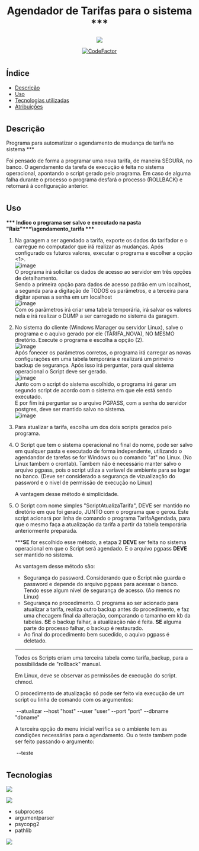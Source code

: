 <h1 align="center"> Agendador de Tarifas para o sistema *** </h1>

<p align="center">
<img src="https://img.shields.io/github/v/release/kaiosatiro/AgendamentoTarifa?label=version"/>
</p>
<p align="center">
<a href="https://www.codefactor.io/repository/github/kaiosatiro/agendamentotarifa">
<img src="https://www.codefactor.io/repository/github/kaiosatiro/agendamentotarifa/badge" alt="CodeFactor" /></a>
</p>

# <h2>Índice </h2>

* [Descrição](#descrição)
* [Uso](#uso)
* [Tecnologias utilizadas](#tecnologias)
* [Atribuições](#licença)

# <h2>Descrição</h2>

Programa para automatizar o agendamento de mudança de tarifa no sistema ***

Foi pensado de forma a programar uma nova tarifa, de maneira SEGURA, no banco.
O agendamento da tarefa de execução é feita no sistema operacional, apontando o script gerado pelo programa.
Em caso de alguma falha durante o processo o programa desfará o processo (ROLLBACK) e retornará á configuração anterior.

# <h2>Uso</h2>
<b>*** Indico o programa ser salvo e executado na pasta "Raiz"\***\agendamento_tarifa ***</b>
1. Na garagem a ser agendado a tarifa, exporte os dados do tarifador e o carregue no computador que irá realizar as mudanças. Após configurado os futuros valores, executar o programa e escolher a opção <1>.
   <br> ![image](https://user-images.githubusercontent.com/87156189/192160425-f7d50660-bba6-4aee-b05e-8ccf3d52cee0.png)</br>
   O programa irá solicitar os dados de acesso ao servidor em três opções de detalhamento. 			
   Sendo a primeira opção para dados de acesso padrão em um localhost, a segunda para a digitação de TODOS os parâmetros, e a terceira para digitar apenas a senha em um localhost
   <br>![image](https://user-images.githubusercontent.com/87156189/192161455-804c7594-c676-46be-a9ce-92073bc5a24a.png)</br>
     Com os parâmetros irá criar uma tabela temporária, irá salvar os valores nela e irá realizar o DUMP a ser carregado no sistema da garagem.

2. No sistema do cliente (Windows Manager ou servidor Linux), salve o programa e o aquivo gerado por ele (TARIFA_NOVA), NO MESMO diretório.
   Execute o programa e escolha a opção (2).
   <br>  ![image](https://user-images.githubusercontent.com/87156189/192160899-5bd786d0-6832-476f-b69a-7c97afc5b515.png)</br>
   Após fonecer os parâmetros corretos, o programa irá carregar as novas configurações em uma tabela temporária e realizará um primeiro backup de segurança. 
   Após isso irá perguntar, para qual sistema operacional o Script deve ser gerado.
   <br>![image](https://user-images.githubusercontent.com/87156189/192161771-67bf7b1a-b8bf-4df8-aa6d-1eb58847626c.png)</br>
   Junto com o script do sistema escolhido, o programa irá gerar um segundo script de acordo com o sistema em que ele está sendo executado.             
   E por fim irá perguntar se o arquivo PGPASS, com a senha do servidor postgres, deve ser mantido salvo no sistema.
   <br>![image](https://user-images.githubusercontent.com/87156189/192162248-1060d27d-05d2-4983-95ca-369f7f547532.png)</br>

3.  Para atualizar a tarifa, escolha um dos dois scripts gerados pelo programa.

   1. O Script que tem o sistema operacional no final do nome, pode ser salvo em qualquer pasta e executado de forma independente, utilizando o agendandor de tarefas se for Windows ou o comando "at" no Linux. (No Linux tambem o crontab). Tambem não é necessário manter salvo o arquivo pgpass, pois o script utliza a varíavel de ambiente para se logar no banco. (Deve ser considerado a segurança de vizualização do password e o nivel de permissão de execução  no Linux)

      A vantagem desse método é simplicidade.

   2. O Script com nome simples "ScriptAtualizaTarifa", DEVE ser mantido no diretório em que foi gerado, JUNTO com o programa que o gerou. Este script acionará por linha de comando o programa TarifaAgendada, para que o mesmo faça a atualização da tarifa a partir da tabela temporária anteriormente preparada.

      ***<b>SE</b> for escolhido esse método, a etapa 2 <b>DEVE</b> ser feita no sistema operacional em que o Script será agendado. E o arquivo pgpass <b>DEVE</b> ser mantido no sistema.

      As vantagem desse método são:

      <ul>
          <li> Segurança do password. Considerando que o Script não guarda o password e depende do arquivo pgpass para acessar o banco. Tendo esse algum nível de segurança de acesso. (Ao menos no Linux)</li>
          <li> Segurança no procedimento. O programa ao ser acionado para atualizar a tarifa, realiza outro backup antes do procedimento, e faz uma checagem final da alteração, comparando o tamanho em kb da tabelas. 
          <b>SE</b> o backup falhar, a atualização não é feita. <b>SE</b> alguma parte do processo falhar, o backup é restaurado.</li>
          <li>Ao final do procedimento bem sucedido, o aquivo pgpass é deletado.</li>
      </ul>

      -------------------------------------------------------------------------------------------------------------------------------------------------------------------------------

      Todos os Scripts criam uma terceira tabela como tarifa_backup, para a possibilidade de "rollback" manual.

      Em Linux, deve se observar as permissões de execução do script. chmod.

      O procedimento de atualização só pode ser feito via execução de um script  ou linha de comando com os argumentos: 

      ​	--atualizar --host "host" --user "user" --port "port" --dbname "dbname"

      A terceira opção do menu inicial verifica se o ambiente tem as condições necessárias para o agendamento. Ou o teste tambem pode ser feito passando o argumento: 

      ​	--teste


# <h2>Tecnologias</h2>

<p align="left">
<img src="https://badges.aleen42.com/src/cli.svg"/>
</p>
<p align="left">
<img src="https://badges.aleen42.com/src/python.svg"/>
<ul>
  <li>subprocess</li>
  <li>argumentparser</li>
  <li>psycopg2</li>
  <li>pathlib</li>
</ul>
</p>
<p align="left">
<img src="https://camo.githubusercontent.com/281c069a2703e948b536500b9fd808cb4fb2496b3b66741db4013a2c89e91986/68747470733a2f2f696d672e736869656c64732e696f2f62616467652f506f737467726553514c2d3331363139323f7374796c653d666f722d7468652d6261646765266c6f676f3d706f737467726573716c266c6f676f436f6c6f723d7768697465"/>
</p>
